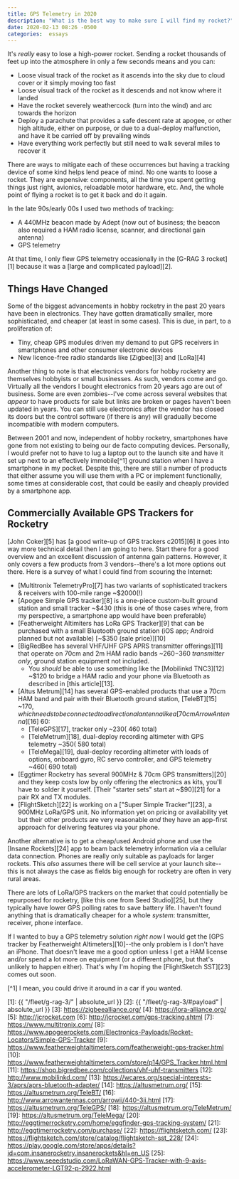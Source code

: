 ```yaml
---
title: GPS Telemetry in 2020
description: "What is the best way to make sure I will find my rocket?"
date: 2020-02-13 08:26 -0500
categories:  essays
---
```


It's _really_ easy to lose a high-power rocket.
Sending a rocket thousands of feet up into the atmosphere in only a few seconds means and you can:

- Loose visual track of the rocket as it ascends into the sky due to cloud cover or it simply moving too fast
- Loose visual track of the rocket as it descends and not know where it landed
- Have the rocket severely weathercock (turn into the wind) and arc towards the horizon
- Deploy a parachute that provides a safe descent rate at apogee, or other high altitude, either on purpose, or due to a dual-deploy malfunction, and have it be carried off by prevailing winds
- Have everything work perfectly but still need to walk several miles to recover it

There are ways to mitigate each of these occurrences but having a tracking device of some kind helps lend peace of mind.
No one wants to loose a rocket.
They are expensive: components, all the time you spent getting things just right, avionics, reloadable motor hardware, etc.
And, the whole point of flying a rocket is to get it back and do it again.

In the late 90s/early 00s I used two methods of tracking:

- A 440MHz beacon made by Adept (now out of business; the beacon also required a HAM radio license, scanner, and directional gain antenna)
- GPS telemetry

At that time, I only flew GPS telemetry occasionally in the [G-RAG 3 rocket][1] because it was a [large and complicated payload][2].

## Things Have Changed

Some of the biggest advancements in hobby rocketry in the past 20 years have been in electronics.
They have gotten dramatically smaller, more sophisticated, and cheaper (at least in some cases).
This is due, in part, to a proliferation of:

- Tiny, cheap GPS modules driven my demand to put GPS receivers in smartphones and other consumer electronic devices
- New licence-free radio standards like [Zigbee][3] and [LoRa][4]

Another thing to note is that electronics vendors for hobby rocketry are themselves hobbyists or small businesses.
As such, vendors come and go.
Virtually all the vendors I bought electronics from 20 years ago are out of business.
Some are even zombies--I've come across several websites that _appear_ to have products for sale but links are broken or pages haven't been updated in years.
You can still use electronics after the vendor has closed its doors but the control software (if there is any) will gradually become incompatible with modern computers.

Between 2001 and now, independent of hobby rocketry, smartphones have gone from not existing to being our de facto computing devices.
Personally, I would prefer not to have to lug a laptop out to the launch site and have it set up next to an effectively immobile[^1] ground station when I have a smartphone in my pocket.
Despite this, there are still a number of products that either assume you will use them with a PC or implement functionally, some times at considerable cost, that could be easily and cheaply provided by a smartphone app.

## Commercially Available GPS Trackers for Rocketry

[John Coker][5] has [a good write-up of GPS trackers c2015][6] it goes into way more technical detail then I am going to here.
Start there for a good overview and an excellent discussion of antenna gain patterns.
However, it only covers a few products from 3 vendors--there's a lot more options out there.
Here is a survey of what I could find from scouring the Internet:

- [Multitronix TelemetryPro][7] has two variants of sophisticated trackers & receivers with 100-mile range ~$2000(!)
- [Apogee Simple GPS tracker][8] is a one-piece custom-built ground station and small tracker ~$430 (this is one of those cases where, from my perspective, a smartphone app would have been preferable)
- [Featherweight Altimiters has LoRa GPS Tracker][9] that can be purchased with a small Bluetooth ground station (iOS app; Android planned but not available) [~$350 (sale price)][10]
- [BigRedBee has several VHF/UHF GPS APRS transmitter offerings][11] that operate on 70cm and 2m HAM radio bands ~$260-$360 _transmitter only_, ground station equipment not included.
  - You _should_ be able to use something like the [Mobilinkd TNC3][12] ~$120 to bridge a HAM radio and your phone via Bluetooth as described in [this article][13].
- [Altus Metrum][14] has several GPS-enabled products that use a 70cm HAM band and pair with their Bluetooth ground station, [TeleBT][15] ~$170, which needs to be connected to a directional antenna like a [70cm Arrow Antenna][16] ~$60:
  - [TeleGPS][17], tracker only ~$230 (~$460 total)
  - [TeleMetrum][18], dual-deploy recording altimeter with GPS telemetry ~$350 (~$580 total)
  - [TeleMega][19], dual-deploy recording altimeter with loads of options, onboard gyro, RC servo controller, and GPS telemetry ~$460 (~$690 total)
- [Eggtimer Rocketry has several 900MHz & 70cm GPS transmitters][20] and they keep costs low by only offering the electronics as kits, you'll have to solder it yourself. [Their "starter sets" start at ~$90][21] for a pair RX and TX modules.
- [FlightSketch][22] is working on a ["Super Simple Tracker"][23], a 900MHz LoRa/GPS unit. No information yet on pricing or availability yet but their other products are very reasonable _and_ they have an app-first approach for delivering features via your phone.

Another alternative is to get a cheap/used Android phone and use the [Insane Rockets][24] app to beam back telemetry information via a cellular data connection.
Phones are really only suitable as payloads for larger rockets.
This _also_ assumes there will be cell service at your launch site--this is not always the case as fields big enough for rocketry are often in very rural areas.

There are lots of LoRa/GPS trackers on the market that could potentially be repurposed for rocketry, [like this one from Seed Studio][25], but they typically have lower GPS polling rates to save battery life.
I haven't found anything that is dramatically cheaper for a whole _system_: transmitter, receiver, phone interface.

If I wanted to buy a GPS telemetry solution _right now_ I would get the [GPS tracker by Featherweight Altimeters][10]--the only problem is I don't have an iPhone.
That doesn't leave me a good option unless I get a HAM license and/or spend a lot more on equipment (or a different phone, but that's unlikely to happen either).
That's why I'm hoping the [FlightSketch SST][23] comes out soon.

[^1] I mean, you could drive it around in a car if you wanted.

[1]:  {{ "/fleet/g-rag-3/" | absolute_url }}
[2]:  {{ "/fleet/g-rag-3/#payload" | absolute_url }}
[3]:  https://zigbeealliance.org/
[4]:  https://lora-alliance.org/
[5]:  http://jcrocket.com
[6]:  http://jcrocket.com/gps-tracking.shtml
[7]:  https://www.multitronix.com/
[8]:  https://www.apogeerockets.com/Electronics-Payloads/Rocket-Locators/Simple-GPS-Tracker
[9]:  https://www.featherweightaltimeters.com/featherweight-gps-tracker.html
[10]: https://www.featherweightaltimeters.com/store/p14/GPS_Tracker.html.html
[11]: https://shop.bigredbee.com/collections/vhf-uhf-transmitters
[12]: http://www.mobilinkd.com/
[13]: https://wcares.org/special-interests-3/aprs/aprs-bluetooth-adapter/
[14]: https://altusmetrum.org/
[15]: https://altusmetrum.org/TeleBT/
[16]: http://www.arrowantennas.com/arrowii/440-3ii.html
[17]: https://altusmetrum.org/TeleGPS/
[18]: https://altusmetrum.org/TeleMetrum/
[19]: https://altusmetrum.org/TeleMega/
[20]: http://eggtimerrocketry.com/home/eggfinder-gps-tracking-system/
[21]: http://eggtimerrocketry.com/purchase/
[22]: https://flightsketch.com/
[23]: https://flightsketch.com/store/catalog/flightsketch-sst_228/
[24]: https://play.google.com/store/apps/details?id=com.insanerocketry.insanerockets&hl=en_US
[25]: https://www.seeedstudio.com/LoRaWAN-GPS-Tracker-with-9-axis-accelerometer-LGT92-p-2922.html

